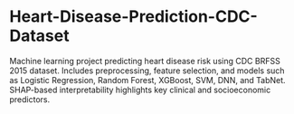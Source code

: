 # Heart-Disease-Prediction-CDC-Dataset
Machine learning project predicting heart disease risk using CDC BRFSS 2015 dataset. Includes preprocessing, feature selection, and models such as Logistic Regression, Random Forest, XGBoost, SVM, DNN, and TabNet. SHAP-based interpretability highlights key clinical and socioeconomic predictors.
